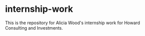 internship-work
===============

This is the repository for Alicia Wood's internship work for Howard Consulting and Investments.
